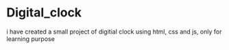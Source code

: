 # Digital_clock
i have created a small project of digitial clock using html, css and js, only for learning purpose 
